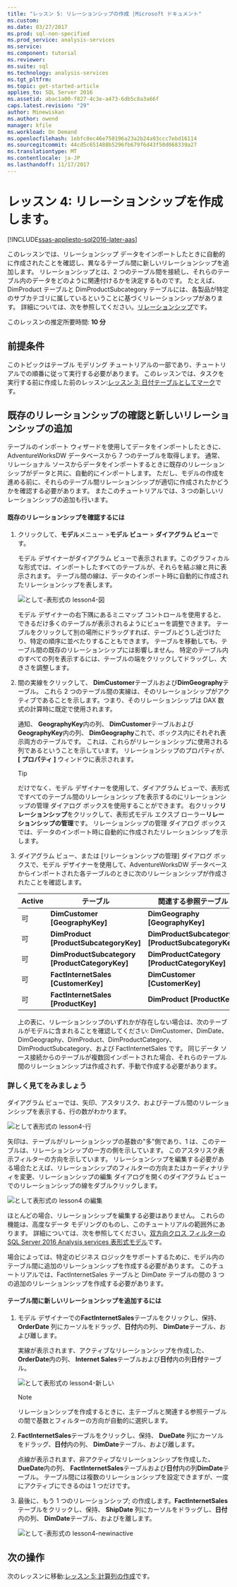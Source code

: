 ```yaml
---
title: "レッスン 5: リレーションシップの作成 |Microsoft ドキュメント"
ms.custom: 
ms.date: 03/27/2017
ms.prod: sql-non-specified
ms.prod_service: analysis-services
ms.service: 
ms.component: tutorial
ms.reviewer: 
ms.suite: sql
ms.technology: analysis-services
ms.tgt_pltfrm: 
ms.topic: get-started-article
applies_to: SQL Server 2016
ms.assetid: abac1a00-f827-4c3e-a473-6db5c8a3a66f
caps.latest.revision: "29"
author: Minewiskan
ms.author: owend
manager: kfile
ms.workload: On Demand
ms.openlocfilehash: 1ebfc0ec46e750196a23a2b24a93ccc7ebd16114
ms.sourcegitcommit: 44cd5c651488b5296fb679f6d43f50d068339a27
ms.translationtype: MT
ms.contentlocale: ja-JP
ms.lasthandoff: 11/17/2017
---
```

# <a name="lesson-4-create-relationships"></a>レッスン 4: リレーションシップを作成します。
[!INCLUDE[ssas-appliesto-sql2016-later-aas](../includes/ssas-appliesto-sql2016-later-aas.md)]

このレッスンでは、リレーションシップ データをインポートしたときに自動的に作成されたことを確認し、異なるテーブル間に新しいリレーションシップを追加します。 リレーションシップとは、2 つのテーブル間を接続し、それらのテーブル内のデータをどのように関連付けるかを決定するものです。 たとえば、DimProduct テーブルと DimProductSubcategory テーブルには、各製品が特定のサブカテゴリに属しているということに基づくリレーションシップがあります。 詳細については、次を参照してください。[リレーションシップ](../analysis-services/tabular-models/relationships-ssas-tabular.md)です。
  
このレッスンの推定所要時間: **10 分**  
  
## <a name="prerequisites"></a>前提条件  
このトピックはテーブル モデリング チュートリアルの一部であり、チュートリアルでの順番に従って実行する必要があります。 このレッスンでは、タスクを実行する前に作成した前のレッスン:[レッスン 3: 日付テーブルとしてマーク](../analysis-services/lesson-3-mark-as-date-table.md)です。 
  
## <a name="review-existing-relationships-and-add-new-relationships"></a>既存のリレーションシップの確認と新しいリレーションシップの追加  
テーブルのインポート ウィザードを使用してデータをインポートしたときに、AdventureWorksDW データベースから 7 つのテーブルを取得します。 通常、リレーショナル ソースからデータをインポートするときに既存のリレーションシップがデータと共に、自動的にインポートします。 ただし、モデルの作成を進める前に、それらのテーブル間リレーションシップが適切に作成されたかどうかを確認する必要があります。 またこのチュートリアルでは、3 つの新しいリレーションシップの追加も行います。  
  
#### <a name="to-review-existing-relationships"></a>既存のリレーションシップを確認するには  
  
1.  クリックして、**モデル**メニュー >**モデル ビュー** > **ダイアグラム ビュー**です。  

    モデル デザイナーがダイアグラム ビューで表示されます。このグラフィカルな形式では、インポートしたすべてのテーブルが、それらを結ぶ線と共に表示されます。 テーブル間の線は、データのインポート時に自動的に作成されたリレーションシップを表します。
    
    ![として-表形式の lesson4-図](../analysis-services/media/as-tabular-lesson4-diagram.png)
  
    モデル デザイナーの右下隅にあるミニマップ コントロールを使用すると、できるだけ多くのテーブルが表示されるようにビューを調整できます。 テーブルをクリックして別の場所にドラッグすれば、テーブルどうし近づけたり、特定の順序に並べたりすることもできます。 テーブルを移動しても、テーブル間の既存のリレーションシップには影響しません。 特定のテーブル内のすべての列を表示するには、テーブルの端をクリックしてドラッグし、大きさを調整します。  
  
2.  間の実線をクリックして、 **DimCustomer**テーブルおよび**DimGeography**テーブル。 これら 2 つのテーブル間の実線は、そのリレーションシップがアクティブであることを示します。つまり、そのリレーションシップは DAX 数式の計算時に既定で使用されます。  
  
    通知、 **GeographyKey**内の列、 **DimCustomer**テーブルおよび**GeographyKey**内の列、 **DimGeography**これで、ボックス内にそれぞれ表示両方のテーブルです。 これは、これらがリレーションシップに使用される列であるということを示しています。 リレーションシップのプロパティが、**[ プロパティ ]** ウィンドウに表示されます。  
  
    > [!TIP]  
    > だけでなく、モデル デザイナーを使用して、ダイアグラム ビューで、表形式ですべてのテーブル間のリレーションシップを表示するのにリレーションシップの管理 ダイアログ ボックスを使用することができます。 右クリック**リレーションシップ**をクリックして、表形式モデル エクスプ ローラー**リレーションシップの管理**です。 リレーションシップの管理 ダイアログ ボックスでは、データのインポート時に自動的に作成されたリレーションシップを示します。  
  
3.  ダイアグラム ビュー、または [リレーションシップの管理] ダイアログ ボックスで、モデル デザイナーを使用して、AdventureWorksDW データベースからインポートされた各テーブルのときに次のリレーションシップが作成されたことを確認します。  
  
    |Active|テーブル|関連する参照テーブル|  
    |----------|---------|------------------------|  
    |可|**DimCustomer [GeographyKey]**|**DimGeography [GeographyKey]**|  
    |可|**DimProduct [ProductSubcategoryKey]**|**DimProductSubcategory [ProductSubcategoryKey]**|  
    |可|**DimProductSubcategory [ProductCategoryKey]**|**DimProductCategory [ProductCategoryKey]**|  
    |可|**FactInternetSales [CustomerKey]**|**DimCustomer [CustomerKey]**|  
    |可|**FactInternetSales [ProductKey]**|**DimProduct [ProductKey]**|  
  
    上の表に、リレーションシップのいずれかが存在しない場合は、次のテーブルがモデルに含まれることを確認してください: DimCustomer、DimDate、DimGeography、DimProduct、DimProductCategory、DimProductSubcategory、および FactInternetSales です。 同じデータ ソース接続からのテーブルが複数回インポートされた場合、それらのテーブル間のリレーションシップは作成されず、手動で作成する必要があります。  

### <a name="take-a-closer-look"></a>詳しく見てをみましょう
ダイアグラム ビューでは、矢印、アスタリスク、およびテーブル間のリレーションシップを表示する、行の数がわかります。

![として表形式の lesson4-行](../analysis-services/media/as-tabular-lesson4-line.png)

矢印は、テーブルがリレーションシップの基数の"多"側であり、1 は、このテーブルは、リレーションシップの一方の側を示しています。 このアスタリスク表示フィルターの方向を示しています。 リレーションシップを編集する必要がある場合たとえば、リレーションシップのフィルターの方向またはカーディナリティを変更、リレーションシップの編集 ダイアログを開くのダイアグラム ビューでのリレーションシップの線をダブルクリックします。

![として表形式の lesson4 の編集](../analysis-services/media/as-tabular-lesson4-edit.png)

ほとんどの場合、リレーションシップを編集する必要はありません。 これらの機能は、高度なデータ モデリングのものし、このチュートリアルの範囲外にあります。 詳細については、次を参照してください。[双方向クロス フィルターの SQL Server 2016 Analysis services 表形式モデル](../analysis-services/tabular-models/bi-directional-cross-filters-tabular-models-analysis-services.md)です。

場合によっては、特定のビジネス ロジックをサポートするために、モデル内のテーブル間に追加のリレーションシップを作成する必要があります。 このチュートリアルでは、FactInternetSales テーブルと DimDate テーブルの間の 3 つの追加のリレーションシップを作成する必要があります。  
  
#### <a name="to-add-new-relationships-between-tables"></a>テーブル間に新しいリレーションシップを追加するには  
  
1.  モデル デザイナーでの**FactInternetSales**テーブルをクリックし、保持、 **OrderDate**  列にカーソルをドラッグ、**日付**内の列、 **DimDate**テーブル、および離します。  

    実線が表示されます、アクティブなリレーションシップを作成した、 **OrderDate**内の列、 **Internet Sales**テーブルおよび**日付**内の列**日付**テーブル。 
  
      ![として表形式の lesson4-新しい](../analysis-services/media/as-tabular-lesson4-new.png) 
  
    > [!NOTE]  
    > リレーションシップを作成するときに、主テーブルと関連する参照テーブルの間で基数とフィルターの方向が自動的に選択します。  
  
2.  **FactInternetSales**テーブルをクリックし、保持、 **DueDate**  列にカーソルをドラッグ、**日付**内の列、 **DimDate**テーブル、および離します。  
  
    点線が表示されます、非アクティブなリレーションシップを作成した、 **DueDate**内の列、 **FactInternetSales**テーブルおよび**日付**内の列**DimDate**テーブル。 テーブル間には複数のリレーションシップを設定できますが、一度にアクティブにできるのは 1 つだけです。  
  
3.  最後に、もう 1 つのリレーションシップ; の作成します。**FactInternetSales**テーブルをクリックし、保持、 **ShipDate**  列にカーソルをドラッグし、**日付**内の列、 **DimDate**テーブル、およびを離します。  
    
     ![として-表形式の lesson4-newinactive](../analysis-services/media/as-tabular-lesson4-newinactive.png)
  
## <a name="whats-next"></a>次の操作
次のレッスンに移動:[レッスン 5: 計算列の作成](../analysis-services/lesson-5-create-calculated-columns.md)です。
  
  
  
